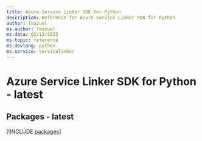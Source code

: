 ```yaml
---
title: Azure Service Linker SDK for Python
description: Reference for Azure Service Linker SDK for Python
author: lmazuel
ms.author: lmazuel
ms.data: 02/13/2023
ms.topic: reference
ms.devlang: python
ms.service: servicelinker
---
```

# Azure Service Linker SDK for Python - latest
## Packages - latest
[!INCLUDE [packages](service-linker-index.md)]